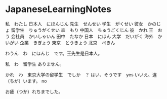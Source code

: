 # JapaneseLearningNotes

  
私　わたし
日本人　にほんじん
先生　せんせい
学生　がくせい
彼女　かのじょ
留学生　りゅうがくせい
森　もり
中国人　ちゅうごくじん
彼　かれ
王　おう
会社員　かいしゃいん
田中　たなか
日本　にほん
大学　だいがく
海外　かいがい
企業　きぎょう
東京　とうきょう
北京　ぺきん

わうん　わ　にほんじ　です。王先生是日本人。

私　わ　留学生 ありません。

かれ　わ　東京大学の留学生　でしか　？
はい、そうです　yes
いいえ、違（ちが）います。 no

お疲（つか）れちまでした。

